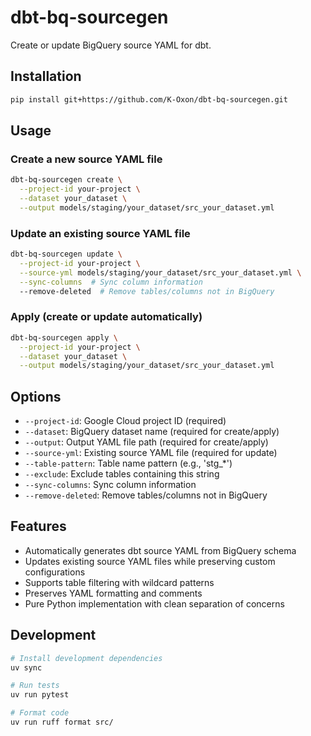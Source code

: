 # dbt-bq-sourcegen

Create or update BigQuery source YAML for dbt.

## Installation

```bash
pip install git+https://github.com/K-Oxon/dbt-bq-sourcegen.git
```

## Usage

### Create a new source YAML file

```bash
dbt-bq-sourcegen create \
  --project-id your-project \
  --dataset your_dataset \
  --output models/staging/your_dataset/src_your_dataset.yml
```

### Update an existing source YAML file

```bash
dbt-bq-sourcegen update \
  --project-id your-project \
  --source-yml models/staging/your_dataset/src_your_dataset.yml \
  --sync-columns  # Sync column information
  --remove-deleted  # Remove tables/columns not in BigQuery
```

### Apply (create or update automatically)

```bash
dbt-bq-sourcegen apply \
  --project-id your-project \
  --dataset your_dataset \
  --output models/staging/your_dataset/src_your_dataset.yml
```

## Options

- `--project-id`: Google Cloud project ID (required)
- `--dataset`: BigQuery dataset name (required for create/apply)
- `--output`: Output YAML file path (required for create/apply)
- `--source-yml`: Existing source YAML file (required for update)
- `--table-pattern`: Table name pattern (e.g., 'stg_*')
- `--exclude`: Exclude tables containing this string
- `--sync-columns`: Sync column information
- `--remove-deleted`: Remove tables/columns not in BigQuery

## Features

- Automatically generates dbt source YAML from BigQuery schema
- Updates existing source YAML files while preserving custom configurations
- Supports table filtering with wildcard patterns
- Preserves YAML formatting and comments
- Pure Python implementation with clean separation of concerns

## Development

```bash
# Install development dependencies
uv sync

# Run tests
uv run pytest

# Format code
uv run ruff format src/
```
